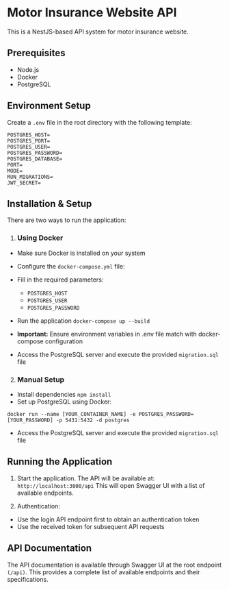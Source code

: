 # Motor Insurance Website API

This is a NestJS-based API system for motor insurance website.

## Prerequisites

- Node.js
- Docker
- PostgreSQL

## Environment Setup

Create a `.env` file in the root directory with the following template:

```
POSTGRES_HOST=
POSTGRES_PORT=
POSTGRES_USER=
POSTGRES_PASSWORD=
POSTGRES_DATABASE=
PORT=
MODE=
RUN_MIGRATIONS=
JWT_SECRET=
```

## Installation & Setup

There are two ways to run the application:

1.  ### Using Docker

- Make sure Docker is installed on your system
- Configure the `docker-compose.yml` file:

- Fill in the required parameters:

  - `POSTGRES_HOST`
  - `POSTGRES_USER`
  - `POSTGRES_PASSWORD`

- Run the application
  `docker-compose up --build`
- **Important:** Ensure environment variables in .env file match with docker-compose configuration
- Access the PostgreSQL server and execute the provided `migration.sql` file

2. ### Manual Setup

- Install dependencies
  `npm install`
- Set up PostgreSQL using Docker:

```
docker run --name [YOUR_CONTAINER_NAME] -e POSTGRES_PASSWORD=[YOUR_PASSWORD] -p 5431:5432 -d postgres
```
- Access the PostgreSQL server and execute the provided `migration.sql` file

## Running the Application

1. Start the application. The API will be available at:
   `http://localhost:3000/api`
   This will open Swagger UI with a list of available endpoints.

2. Authentication:

- Use the login API endpoint first to obtain an authentication token
- Use the received token for subsequent API requests

## API Documentation

The API documentation is available through Swagger UI at the root endpoint `(/api)`. This provides a complete list of available endpoints and their specifications.
